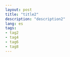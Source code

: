 ```yaml
---
layout: post
title: "title2"
description: "description2"
lang: es
tags:
- tag2
- tag4
- tag6
- tag8
---
```

